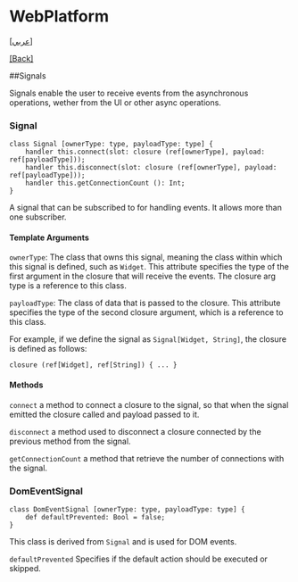 # WebPlatform

[[عربي]](signals.ar.md)

[[Back]](../readme.md)

##Signals

Signals enable the user to receive events from the asynchronous operations, wether from the UI or
other async operations.

### Signal

```
class Signal [ownerType: type, payloadType: type] {
    handler this.connect(slot: closure (ref[ownerType], payload: ref[payloadType]));
    handler this.disconnect(slot: closure (ref[ownerType], payload: ref[payloadType]));
    handler this.getConnectionCount (): Int;
}
```

A signal that can be subscribed to for handling events. It allows more than one subscriber.

#### Template Arguments

`ownerType`: The class that owns this signal, meaning the class within which this signal is
defined, such as `Widget`. This attribute specifies the type of the first argument in the
closure that will receive the events. The closure arg type is a reference to this class.

`payloadType`: The class of data that is passed to the closure. This attribute specifies
the type of the second closure argument, which is a reference to this class.

For example, if we define the signal as `Signal[Widget, String]`, the closure is defined as
follows:

```
closure (ref[Widget], ref[String]) { ... }
```


#### Methods

`connect` a method to connect a closure to the signal, so that when the signal emitted the closure
called and payload passed to it.

`disconnect` a method used to disconnect a closure connected by the previous method from the signal.

`getConnectionCount` a method that retrieve the number of connections with the signal.


### DomEventSignal

```
class DomEventSignal [ownerType: type, payloadType: type] {
    def defaultPrevented: Bool = false;
}
```

This class is derived from `Signal` and is used for DOM events.

`defaultPrevented` Specifies if the default action should be executed or skipped.

